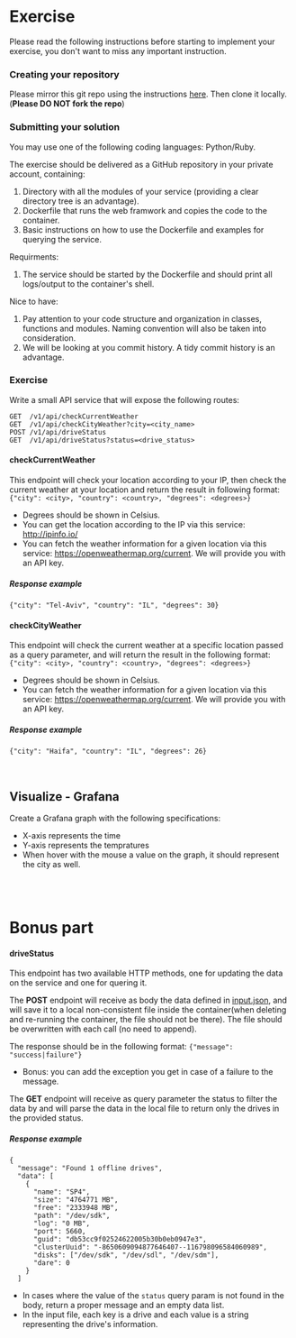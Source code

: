 # Exercise
Please read the following instructions before starting to implement your exercise, you don't want to miss any important instruction.

### Creating your repository 

Please mirror this git repo using the instructions [here](https://help.github.com/articles/duplicating-a-repository). Then clone it locally. 
(**Please DO NOT fork the repo**)

### Submitting your solution
You may use one of the following coding languages: Python/Ruby.

The exercise should be delivered as a GitHub repository in your private account, containing:
1. Directory with all the modules of your service (providing a clear directory tree is an advantage).
2. Dockerfile that runs the web framwork and copies the code to the container.
3. Basic instructions on how to use the Dockerfile and examples for querying the service.

Requirments:
1. The service should be started by the Dockerfile and should print all logs/output to the container's shell.

Nice to have:
1. Pay attention to your code structure and organization in classes, functions and modules. Naming convention will also be taken into consideration.
2. We will be looking at you commit history. A tidy commit history is an advantage.


### Exercise
Write a small API service that will expose the following routes:

~~~
GET  /v1/api/checkCurrentWeather
GET  /v1/api/checkCityWeather?city=<city_name>
POST /v1/api/driveStatus
GET  /v1/api/driveStatus?status=<drive_status>
~~~

#### checkCurrentWeather
This endpoint will check your location according to your IP, then check the current weather at your location and return the result in following format:
`{"city": <city>, "country": <country>, "degrees": <degrees>}`

* Degrees should be shown in Celsius.
* You can get the location according to the IP via this service: http://ipinfo.io/ 
* You can fetch the weather information for a given location via this service: https://openweathermap.org/current. We will provide you with an API key.

##### Response example

~~~
{"city": "Tel-Aviv", "country": "IL", "degrees": 30}
~~~

#### checkCityWeather
This endpoint will check the current weather at a specific location passed as a query parameter, and will return the result in the following format:
`{"city": <city>, "country": <country>, "degrees": <degrees>}`

* Degrees should be shown in Celsius.
* You can fetch the weather information for a given location via this service: https://openweathermap.org/current. We will provide you with an API key.

##### Response example

~~~
{"city": "Haifa", "country": "IL", "degrees": 26}
~~~

</br>

## Visualize - Grafana
Create a Grafana graph with the following specifications:
- X-axis represents the time
- Y-axis represents the tempratures
- When hover with the mouse a value on the graph, it should represent the city as well.


</br>
</br>

# Bonus part
#### driveStatus
This endpoint has two available HTTP methods, one for updating the data on the service and one for quering it.

The **POST** endpoint will receive as body the data defined in [input.json](https://github.com/outbrain/core-interview-exercise/blob/master/input.json), and will save it to a local non-consistent file inside the container(when deleting and re-running the container, the file should not be there).
The file should be overwritten with each call (no need to append).

The response should be in the following format: `{"message": "success|failure"}`

* Bonus: you can add the exception you get in case of a failure to the message. 

The **GET** endpoint will receive as query parameter the status to filter the data by and will parse the data in the local file to return only the drives in the provided status.

##### Response example

```
{
  "message": "Found 1 offline drives",
  "data": [
    {
      "name": "SP4",
      "size": "4764771 MB",
      "free": "2333948 MB",
      "path": "/dev/sdk",
      "log": "0 MB",
      "port": 5660,
      "guid": "db53cc9f02524622005b30b0eb0947e3",
      "clusterUuid": "-8650609094877646407--116798096584060989",
      "disks": ["/dev/sdk", "/dev/sdl", "/dev/sdm"],
      "dare": 0
    }
  ]
```

* In cases where the value of the `status` query param is not found in the body, return a proper message and an empty data list.
* In the input file, each key is a drive and each value is a string representing the drive's information.